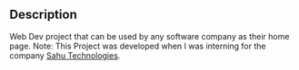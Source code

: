 ## Description
Web Dev project that can be used by any software company as their home page.
Note: This Project was developed when I was interning for the company [Sahu Technologies](https://www.sahutechnologies.com/).
